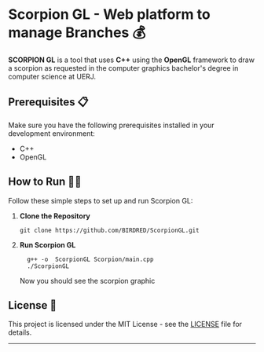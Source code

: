# Scorpion GL -  Web platform to manage Branches :moneybag:


**SCORPION GL** is a tool that uses **C++** using the **OpenGL** framework to draw a scorpion as requested in the computer graphics bachelor's degree in computer science at UERJ.

## Prerequisites 📋

Make sure you have the following prerequisites installed in your development environment:

- C++
- OpenGL



## How to Run 🏃‍♀️

Follow these simple steps to set up and run Scorpion GL:

1. **Clone the Repository**

   ```shell
   git clone https://github.com/BIRDRED/ScorpionGL.git
   ```
   
2. **Run Scorpion GL**

   ```shell
	 g++ -o  ScorpionGL Scorpion/main.cpp
	 ./ScorpionGL
   ```

   Now you should see the scorpion graphic 

## License 📄

This project is licensed under the MIT License - see the [LICENSE](LICENSE) file for details.

---
